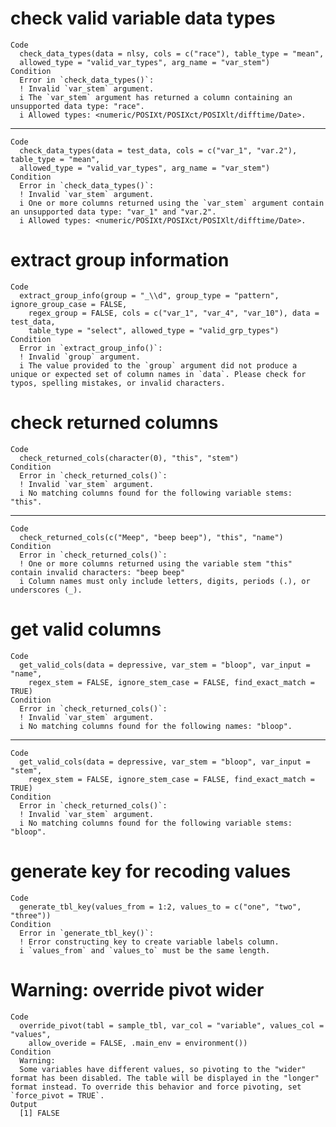 # check valid variable data types

    Code
      check_data_types(data = nlsy, cols = c("race"), table_type = "mean",
      allowed_type = "valid_var_types", arg_name = "var_stem")
    Condition
      Error in `check_data_types()`:
      ! Invalid `var_stem` argument.
      i The `var_stem` argument has returned a column containing an unsupported data type: "race".
      i Allowed types: <numeric/POSIXt/POSIXct/POSIXlt/difftime/Date>.

---

    Code
      check_data_types(data = test_data, cols = c("var_1", "var.2"), table_type = "mean",
      allowed_type = "valid_var_types", arg_name = "var_stem")
    Condition
      Error in `check_data_types()`:
      ! Invalid `var_stem` argument.
      i One or more columns returned using the `var_stem` argument contain an unsupported data type: "var_1" and "var.2".
      i Allowed types: <numeric/POSIXt/POSIXct/POSIXlt/difftime/Date>.

# extract group information

    Code
      extract_group_info(group = "_\\d", group_type = "pattern", ignore_group_case = FALSE,
        regex_group = FALSE, cols = c("var_1", "var_4", "var_10"), data = test_data,
        table_type = "select", allowed_type = "valid_grp_types")
    Condition
      Error in `extract_group_info()`:
      ! Invalid `group` argument.
      i The value provided to the `group` argument did not produce a unique or expected set of column names in `data`. Please check for typos, spelling mistakes, or invalid characters.

# check returned columns

    Code
      check_returned_cols(character(0), "this", "stem")
    Condition
      Error in `check_returned_cols()`:
      ! Invalid `var_stem` argument.
      i No matching columns found for the following variable stems: "this".

---

    Code
      check_returned_cols(c("Meep", "beep beep"), "this", "name")
    Condition
      Error in `check_returned_cols()`:
      ! One or more columns returned using the variable stem "this" contain invalid characters: "beep beep"
      i Column names must only include letters, digits, periods (.), or underscores (_).

# get valid columns

    Code
      get_valid_cols(data = depressive, var_stem = "bloop", var_input = "name",
        regex_stem = FALSE, ignore_stem_case = FALSE, find_exact_match = TRUE)
    Condition
      Error in `check_returned_cols()`:
      ! Invalid `var_stem` argument.
      i No matching columns found for the following names: "bloop".

---

    Code
      get_valid_cols(data = depressive, var_stem = "bloop", var_input = "stem",
        regex_stem = FALSE, ignore_stem_case = FALSE, find_exact_match = TRUE)
    Condition
      Error in `check_returned_cols()`:
      ! Invalid `var_stem` argument.
      i No matching columns found for the following variable stems: "bloop".

# generate key for recoding values

    Code
      generate_tbl_key(values_from = 1:2, values_to = c("one", "two", "three"))
    Condition
      Error in `generate_tbl_key()`:
      ! Error constructing key to create variable labels column.
      i `values_from` and `values_to` must be the same length.

# Warning: override pivot wider

    Code
      override_pivot(tabl = sample_tbl, var_col = "variable", values_col = "values",
        allow_overide = FALSE, .main_env = environment())
    Condition
      Warning:
      Some variables have different values, so pivoting to the "wider" format has been disabled. The table will be displayed in the "longer" format instead. To override this behavior and force pivoting, set `force_pivot = TRUE`.
    Output
      [1] FALSE

